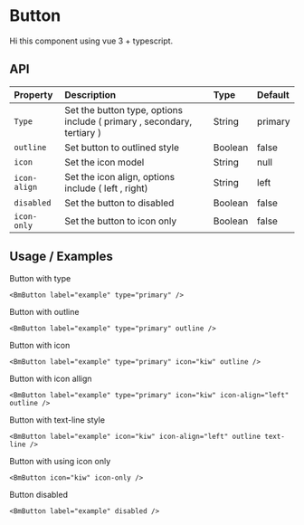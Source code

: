 # Button

Hi this component using vue 3 + typescript.

## API

| Property     | Description                                                            | Type    | Default |
| :----------- | :--------------------------------------------------------------------- | :------ | :------ |
| `Type`       | Set the button type, options include ( primary , secondary, tertiary ) | String  | primary |
| `outline`    | Set button to outlined style                                           | Boolean | false   |
| `icon`       | Set the icon model                                                     | String  | null    |
| `icon-align` | Set the icon align, options include ( left , right)                    | String  | left    |
| `disabled`   | Set the button to disabled                                             | Boolean | false   |
| `icon-only`  | Set the button to icon only                                            | Boolean | false   |

## Usage / Examples

Button with type

```vue
<BmButton label="example" type="primary" />
```

Button with outline

```vue
<BmButton label="example" type="primary" outline />
```

Button with icon

```vue
<BmButton label="example" type="primary" icon="kiw" outline />
```

Button with icon allign

```vue
<BmButton label="example" type="primary" icon="kiw" icon-align="left" outline />
```

Button with text-line style

```vue
<BmButton label="example" icon="kiw" icon-align="left" outline text-line />
```

Button with using icon only

```vue
<BmButton icon="kiw" icon-only />
```

Button disabled

```vue
<BmButton label="example" disabled />
```
